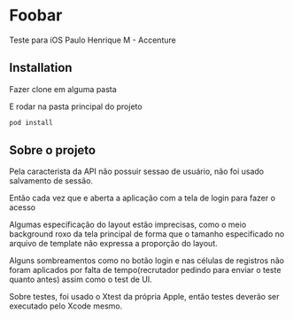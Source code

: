 # Foobar

Teste para iOS Paulo Henrique M - Accenture



## Installation

Fazer clone em alguma pasta

E rodar na pasta principal do projeto

```bash
pod install
```

## Sobre o projeto

Pela caracterista da API não possuir sessao de usuário, não foi usado salvamento de sessão.

Então cada vez que e aberta a aplicação com a tela de login para fazer o acesso

Algumas especificação do layout estão imprecisas, como o meio background roxo da tela principal de forma que o tamanho especificado no arquivo de template não expressa a proporção do layout.

Alguns sombreamentos como no botão login e nas células de registros não foram aplicados por falta de tempo(recrutador pedindo para enviar o teste quanto antes) assim como o test de UI.

Sobre testes, foi usado o Xtest da própria Apple, então testes deverão ser executado pelo Xcode mesmo.
